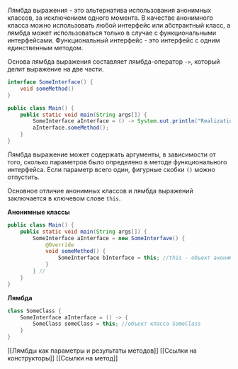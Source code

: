 Лямбда выражения - это альтернатива использования анонимных классов, за исключением одного момента. В качестве анонимного класса можно использовать любой интерфейс или абстрактный класс, а лямбда может использоваться только в случае с функциональными интерфейсами. Функциональный интерфейс - это интерфейс с одним единственным методом.

Основа лямбда выражения составляет лямбда-оператор `->`, который делит выражение на две части.

```java
interface SomeInterface() {
	void someMethod()
}

public class Main() {
	public static void main(String args[]) {
		SomeInterface aInterface = () -> System.out.println("Realization");
		aInterface.someMethod();
	}
}
```

Лямбда выражение может содержать аргументы, в зависимости от того, сколько параметров было определено в методе функционального интерфейса. Если параметр всего один, фигурные скобки `()` можно отпустить. 

Основное отличие анонимных классов и лямбда выражений заключается в ключевом слове `this`.

**Анонимные классы**
```java
public class Main() {
	public static void main(String args[]) {
		SomeInterface aInterface = new SomeInterfave() {
			@Override
			void someMethod() {
				SomeInterface bInterface = this; //this - объект анонимного класса
			}
		} //
	}
}
```

**Лямбда**
```java
class SomeClass {
	SomeInterface aInterface = () -> {
		SomeClass someClass = this; //объект класса SomeClass
	}
}
```

[[Лямбды как параметры и результаты методов]]
[[Ссылки на конструкторы]]
[[Ссылки на метод]]